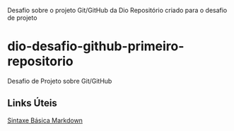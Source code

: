 Desafio sobre o projeto Git/GitHub da Dio
Repositório criado para o desafio de projeto

# dio-desafio-github-primeiro-repositorio
Desafio de Projeto sobre Git/GitHub

## Links Úteis 
[Sintaxe Básica Markdown](https://www.markdownguide.org/basic-syntax/)
